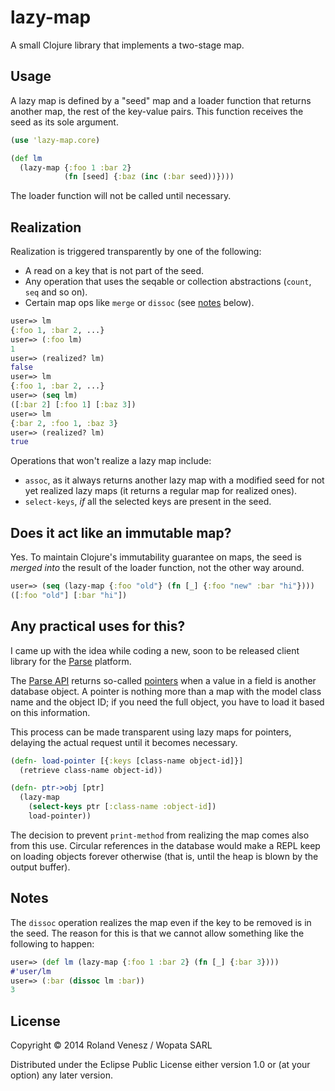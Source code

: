 # lazy-map

A small Clojure library that implements a two-stage map.

## Usage

A lazy map is defined by a "seed" map and a loader function that returns
another map, the rest of the key-value pairs. This function receives the seed
as its sole argument.

```clojure
(use 'lazy-map.core)

(def lm
  (lazy-map {:foo 1 :bar 2}
            (fn [seed] {:baz (inc (:bar seed))})))
```

The loader function will not be called until necessary.

## Realization

Realization is triggered transparently by one of the following:

* A read on a key that is not part of the seed.
* Any operation that uses the seqable or collection abstractions (`count`, `seq` and so on).
* Certain map ops like `merge` or `dissoc` (see [notes](#notes) below).

```clojure
user=> lm
{:foo 1, :bar 2, ...}
user=> (:foo lm)
1
user=> (realized? lm)
false
user=> lm
{:foo 1, :bar 2, ...}
user=> (seq lm)
([:bar 2] [:foo 1] [:baz 3])
user=> lm
{:bar 2, :foo 1, :baz 3}
user=> (realized? lm)
true
```

Operations that won't realize a lazy map include:

* `assoc`, as it always returns another lazy map with a modified seed for not
  yet realized lazy maps (it returns a regular map for realized ones).
* `select-keys`, _if_ all the selected keys are present in the seed.

## Does it act like an immutable map?

Yes. To maintain Clojure's immutability guarantee on maps, the seed is _merged
into_ the result of the loader function, not the other way around.

```clojure
user=> (seq (lazy-map {:foo "old"} (fn [_] {:foo "new" :bar "hi"})))
([:foo "old"] [:bar "hi"])
```

## Any practical uses for this?

I came up with the idea while coding a new, soon to be released client library
for the [Parse](http://parse.com) platform.

The [Parse API](https://www.parse.com/docs/rest) returns so-called
[pointers](https://www.parse.com/docs/rest#objects-types) when a value in a
field is another database object. A pointer is nothing more than a map with the
model class name and the object ID; if you need the full object, you have to
load it based on this information.

This process can be made transparent using lazy maps for pointers, delaying the
actual request until it becomes necessary.

```clojure
(defn- load-pointer [{:keys [class-name object-id]}]
  (retrieve class-name object-id))

(defn- ptr->obj [ptr]
  (lazy-map
    (select-keys ptr [:class-name :object-id])
    load-pointer))
```

The decision to prevent `print-method` from realizing the map comes also from
this use. Circular references in the database would make a REPL keep on loading
objects forever otherwise (that is, until the heap is blown by the output
buffer).

## Notes

The `dissoc` operation realizes the map even if the key to be removed is in the
seed. The reason for this is that we cannot allow something like the following
to happen:

```clojure
user=> (def lm (lazy-map {:foo 1 :bar 2} (fn [_] {:bar 3})))
#'user/lm
user=> (:bar (dissoc lm :bar))
3
```

## License

Copyright © 2014 Roland Venesz / Wopata SARL

Distributed under the Eclipse Public License either version 1.0 or (at your
option) any later version.

